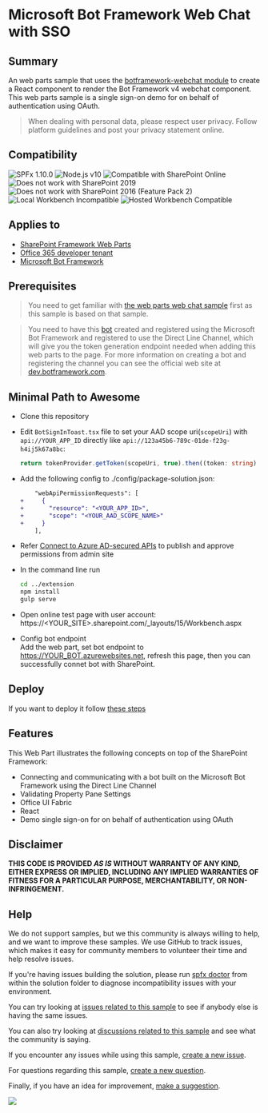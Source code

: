# Microsoft Bot Framework Web Chat with SSO

## Summary

An web parts sample that uses the [botframework-webchat module](https://www.npmjs.com/package/botframework-webchat) to create a React component to render the Bot Framework v4 webchat component. This web parts sample is a single sign-on demo for on behalf of authentication using OAuth.

> When dealing with personal data, please respect user privacy. Follow platform guidelines and post your privacy statement online.

## Compatibility

![SPFx 1.10.0](https://img.shields.io/badge/SPFx-1.10.0-green.svg)
![Node.js v10](https://img.shields.io/badge/Node.js-v10-green.svg) 
![Compatible with SharePoint Online](https://img.shields.io/badge/SharePoint%20Online-Compatible-green.svg)
![Does not work with SharePoint 2019](https://img.shields.io/badge/SharePoint%20Server%202019-Incompatible-red.svg "SharePoint Server 2019 requires SPFx 1.4.1 or lower")
![Does not work with SharePoint 2016 (Feature Pack 2)](https://img.shields.io/badge/SharePoint%20Server%202016%20(Feature%20Pack%202)-Incompatible-red.svg "SharePoint Server 2016 Feature Pack 2 requires SPFx 1.1")
![Local Workbench Incompatible](https://img.shields.io/badge/Local%20Workbench-Incompatible-red.svg "The solution requires access to the user's credentials")
![Hosted Workbench Compatible](https://img.shields.io/badge/Hosted%20Workbench-Compatible-green.svg)

## Applies to

* [SharePoint Framework Web Parts](https://docs.microsoft.com/en-us/sharepoint/dev/spfx/web-parts/overview-client-side-web-parts)
* [Office 365 developer tenant](https://docs.microsoft.com/en-us/sharepoint/dev/spfx/set-up-your-developer-tenant)
* [Microsoft Bot Framework](http://dev.botframework.com)

## Prerequisites

> You need to get familiar with [the web parts web chat sample](Placeholder) first as this sample is based on that sample.

> You need to have this [bot](../bot/) created and registered using the Microsoft Bot Framework and registered to use the Direct Line Channel, which will give you the token generation endpoint needed when adding this web parts to the page. For more information on creating a bot and registering the channel you can see the official web site at [dev.botframework.com](http://dev.botframework.com).

## Minimal Path to Awesome

- Clone this repository

- Edit `BotSignInToast.tsx` file to set your AAD scope uri(`scopeUri`) with `api://YOUR_APP_ID` directly like `api://123a45b6-789c-01de-f23g-h4ij5k67a8bc`:

    ```ts
    return tokenProvider.getToken(scopeUri, true).then((token: string) => {
    ```

- Add the following config to ./config/package-solution.json:

    ```diff
        "webApiPermissionRequests": [
    +     {
    +       "resource": "<YOUR_APP_ID>",
    +       "scope": "<YOUR_AAD_SCOPE_NAME>"
    +     }
        ],
    ```

- Refer [Connect to Azure AD-secured APIs](https://docs.microsoft.com/en-us/sharepoint/dev/spfx/use-aadhttpclient) to publish and approve permissions from admin site

- In the command line run

    ```bash
    cd ../extension
    npm install
    gulp serve
    ```

- Open online test page with user account: https://<YOUR_SITE>.sharepoint.com/_layouts/15/Workbench.aspx
- Config bot endpoint \
    Add the web part, set bot endpoint to https://YOUR_BOT.azurewebsites.net, refresh this page, then you can successfully connet bot with SharePoint.

## Deploy

If you want to deploy it follow [these steps](https://docs.microsoft.com/en-us/sharepoint/dev/spfx/web-parts/get-started/hosting-webpart-from-office-365-cdn) 

## Features

This Web Part illustrates the following concepts on top of the SharePoint Framework:

- Connecting and communicating with a bot built on the Microsoft Bot Framework using the Direct Line Channel
- Validating Property Pane Settings
- Office UI Fabric
- React
- Demo single sign-on for on behalf of authentication using OAuth


## Disclaimer

**THIS CODE IS PROVIDED *AS IS* WITHOUT WARRANTY OF ANY KIND, EITHER EXPRESS OR IMPLIED, INCLUDING ANY IMPLIED WARRANTIES OF FITNESS FOR A PARTICULAR PURPOSE, MERCHANTABILITY, OR NON-INFRINGEMENT.**

## Help

We do not support samples, but we this community is always willing to help, and we want to improve these samples. We use GitHub to track issues, which makes it easy for  community members to volunteer their time and help resolve issues.

If you're having issues building the solution, please run [spfx doctor](https://pnp.github.io/cli-microsoft365/cmd/spfx/spfx-doctor/) from within the solution folder to diagnose incompatibility issues with your environment.

You can try looking at [issues related to this sample](https://github.com/pnp/sp-dev-fx-webparts/issues?q=label%3Areact-bot-framework-sso) to see if anybody else is having the same issues.

You can also try looking at [discussions related to this sample](https://github.com/pnp/sp-dev-fx-webparts/discussions?discussions_q=label%3Areact-bot-framework-sso) and see what the community is saying.

If you encounter any issues while using this sample, [create a new issue](https://github.com/pnp/sp-dev-fx-webparts/issues/new?assignees=&labels=Needs%3A+Triage+%3Amag%3A%2Ctype%3Abug-suspected&template=bug-report.yml&sample=react-bot-framework-sso&authors=@stephanbisser&title=react-bot-framework-sso%20-%20).

For questions regarding this sample, [create a new question](https://github.com/pnp/sp-dev-fx-webparts/issues/new?assignees=&labels=Needs%3A+Triage+%3Amag%3A%2Ctype%3Abug-suspected&template=question.yml&sample=react-bot-framework-sso&authors=@stephanbisser&title=react-bot-framework-sso%20-%20).

Finally, if you have an idea for improvement, [make a suggestion](https://github.com/pnp/sp-dev-fx-webparts/issues/new?assignees=&labels=Needs%3A+Triage+%3Amag%3A%2Ctype%3Abug-suspected&template=suggestion.yml&sample=react-bot-framework-sso&authors=@stephanbisser&title=react-bot-framework-sso%20-%20).

<img src="https://telemetry.sharepointpnp.com/sp-dev-fx-webparts/samples/react-bot-framework-sso/webpart" />

